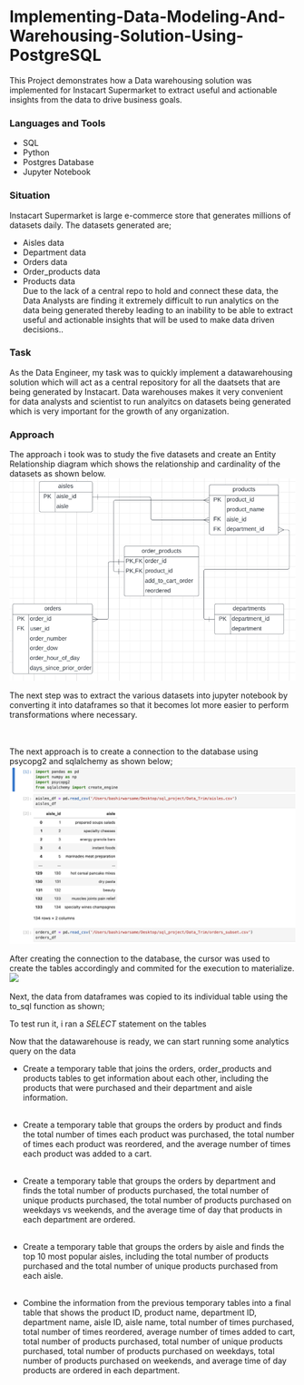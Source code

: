# Implementing-Data-Modeling-And-Warehousing-Solution-Using-PostgreSQL
This Project demonstrates how a Data warehousing solution was implemented for Instacart Supermarket to extract useful and actionable insights from the data to drive business goals.

### Languages and Tools
* SQL
* Python
* Postgres Database
* Jupyter Notebook

### Situation
Instacart Supermarket is large e-commerce store that generates millions of datasets daily. 
The datasets generated are;
*  Aisles data
*  Department data
*  Orders data
*  Order_products data
*  Products data   
Due to the lack of a central repo to hold and connect these data, the Data Analysts are finding it extremely difficult to run analytics on the data being generated thereby leading to an inability to be able to extract useful and actionable insights that will be used to make data driven decisions..


### Task
As the Data Engineer, my task was to quickly implement a datawarehousing solution which will act as a central repository for all the daatsets that are being generated by Instacart.
Data warehouses makes it very convenient for data analysts and scientist to run analyitcs on datasets being generated which is very important for the growth of any organization.

### Approach
The approach i took was to study the five datasets and create an Entity Relationship diagram which shows the relationship and cardinality of the datasets as shown below.   
![](https://github.com/Bashman234/sql_project/blob/main/images/Screenshot%202024-01-10%20at%2015.06.48.png)

The next step was to extract the various datasets into jupyter notebook by converting it into dataframes so that it becomes lot more easier to perform transformations where necessary.   
![]()   
<img src="">   

The next approach is to create a connection to the database using psycopg2 and sqlalchemy as shown below;
![](https://github.com/Bashman234/sql_project/blob/main/images/Screenshot%202024-02-21%20at%2019.22.07.png)   

After creating the connection to the database, the cursor was used to create the tables accordingly and commited for the execution to materialize.
![](h)

Next, the data from dataframes was copied to its individual table using the to_sql function as shown;
![]()

To test run it, i ran a *SELECT* statement on the tables
![]()

Now that the datawarehouse is ready, we can start running some analytics query on the data   

* Create a temporary table that joins the orders, order_products and products tables to get information about each other, including the products that were purchased and their department and aisle information.   
![]()

* Create a temporary table that groups the orders by product and finds the total number of times each product was purchased, the total number of times each product was reordered, and the average number of times each product was added to a cart.   
![]()

* Create a temporary table that groups the orders by department and finds the total number of products purchased, the total number of unique products purchased, the total number of products purchased on weekdays vs weekends, and the average time of day that products in each department are ordered.   
![]()

* Create a temporary table that groups the orders by aisle and finds the top 10 most popular aisles, including the total number of products purchased and the total number of unique products purchased from each aisle.   
![]()

* Combine the information from the previous temporary tables into a final table that shows the product ID, product name, department ID, department name, aisle ID, aisle name, total number of times purchased, total number of times reordered, average number of times added to cart, total number of products purchased, total number of unique products purchased, total number of products purchased on weekdays, total number of products purchased on weekends, and average time of day products are ordered in each department.   
<img src="">
